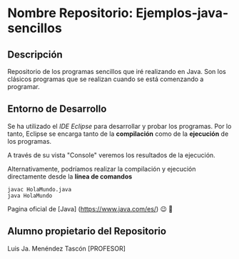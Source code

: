 # Nombre Repositorio: Ejemplos-java-sencillos

## Descripción
Repositorio de los programas sencillos que iré realizando en Java. 
Son los clásicos programas que se realizan cuando se está comenzando a programar.

## Entorno de Desarrollo
Se ha utilizado el *IDE Eclipse* para desarrollar y probar los programas. 
Por lo tanto, Eclipse se encarga tanto de la **compilación** como de la **ejecución** de los programas.

A través de su vista "Console" veremos los resultados de la ejecución.

Alternativamente, podríamos realizar la compilación y ejecución directamente desde la **línea de comandos**

```console
javac HolaMundo.java
java HolaMundo
```

Pagina oficial de [Java] (https://www.java.com/es/) :wink: :robot:

## Alumno propietario del Repositorio
Luis Ja. Menéndez Tascón [PROFESOR]


